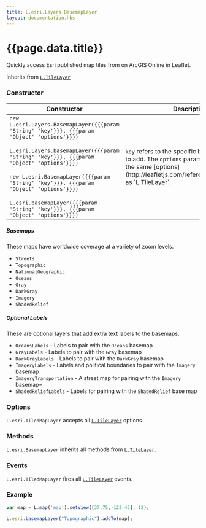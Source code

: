 ```yaml
---
title: L.esri.Layers.BasemapLayer
layout: documentation.hbs
---
```


# {{page.data.title}}

Quickly access Esri published map tiles from on ArcGIS Online in Leaflet.

Inherits from [`L.TileLayer`](http://leafletjs.com/reference.html#tilelayer)

### Constructor

<table>
    <thead>
        <tr>
            <th>Constructor</th>
            <th>Description</th>
        </tr>
    </thead>
    <tbody>
        <tr>
            <td><code class="nobr">new L.esri.Layers.BasemapLayer({{{param 'String' 'key'}}}, {{{param 'Object' 'options'}}})</code><br><br><code class="nobr">L.esri.Layers.basemapLayer({{{param 'String' 'key'}}}, {{{param 'Object' 'options'}}})</code><br><br><code class="nobr">new L.esri.BasemapLayer({{{param 'String' 'key'}}}, {{{param 'Object' 'options'}}})</code><br><br><code class="nobr">L.esri.basemapLayer({{{param 'String' 'key'}}}, {{{param 'Object' 'options'}}})</code></td>
            <td><code>key</code> refers to the specific basemap you'd like to add. The <code>options</code> parameter can accept the same [options](http://leafletjs.com/reference.html#tilelayer) as `L.TileLayer`.</td>
        </tr>
    </tbody>
</table>

##### Basemaps

These maps have worldwide coverage at a variety of zoom levels.

* `Streets`
* `Topographic`
* `NationalGeographic`
* `Oceans`
* `Gray`
* `DarkGray`
* `Imagery`
* `ShadedRelief`

##### Optional Labels

These are optional layers that add extra text labels to the basemaps.

* `OceansLabels` - Labels to pair with the `Oceans` basemap
* `GrayLabels` - Labels to pair with the `Gray` basemap
* `DarkGrayLabels` - Labels to pair with the `DarkGray` basemap
* `ImageryLabels` - Labels and political boundaries to pair with the `Imagery` basemap
* `ImageryTransportation` - A street map for pairing with the `Imagery` basemap=
* `ShadedReliefLabels` - Labels for pairing with the `ShadedRelief` base map

### Options

`L.esri.TiledMapLayer` accepts all [`L.TileLayer`](http://leafletjs.com/reference.html#tilelayer-options) options.

### Methods

`L.esri.BasemapLayer` inherits all methods from [`L.TileLayer`](http://leafletjs.com/reference.html#tilelayer).

### Events

`L.esri.TiledMapLayer` fires all  [`L.TileLayer`](http://leafletjs.com/reference.html#tilelayer) events.

### Example

```js
var map = L.map('map').setView([37.75,-122.45], 12);

L.esri.basemapLayer("Topographic").addTo(map);
```
